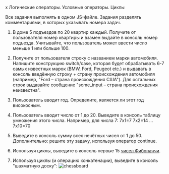 x Логические операторы. Условные операторы. Циклы

Все задания выполнять в одном JS-файле. Задания разделять комментариями, в которых указывать номера задач.

1. В доме 5 подъездов по 20 квартир каждый. Получите от пользователя номер квартиры и взамен выдайте в консоль номер подъезда. Учитывайте, что пользователь может ввести число меньше 1 или больше 100.

2. Получите от пользователя строку с названием марки автомобиля. Напишите конструкцию switch/case, которая будет обрабатывать 6-7 самых известных марок (BMW, Ford, Peugeot etc.) и выдавать в консоль введённую строку + страну происхождения автомобиля (например, "Ford – страна происхождения США"). Для остальных строк выдавайте сообщение "some_input – страна происхождения неизвестна".

3. Пользователь вводит год. Определите, является ли этот год високосным.

4. Пользователь вводит число от 1 до 20. Выведите в консоль таблицу умножения этого числа.
Например, для числа 7:
	7x1=7
	7x2=14
	...
	7x10=70

5. Выведите в консоль сумму всех нечётных чисел от 1 до 50. Дополнительно: решите эту задачу, используя оператор continue.

6. Используя циклы, выведите в консоль первые 15 [чисел Фибоначчи](https://ru.wikipedia.org/wiki/Числа_Фибоначчи).

7. Используя циклы (и операцию конкатенации), выведите в консоль "шахматную доску":
![chessboard](https://i.snag.gy/PTuKRJ.jpg)